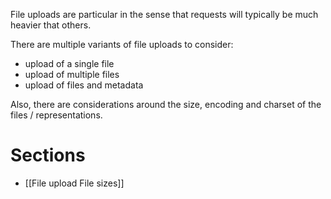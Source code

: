 File uploads are particular in the sense that requests will typically be much heavier that others.

There are multiple variants of file uploads to consider:
* upload of a single file
* upload of multiple files
* upload of files and metadata

Also, there are considerations around the size, encoding and charset of the files / representations.

# Sections
* [[File upload File sizes]]